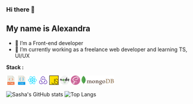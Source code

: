 ### Hi there 👋
## My name is Alexandra

- 🔭 I’m a Front-end developer
- 🌱 I’m currently working as a freelance web developer and learning TS, UI/UX

**Stack :**

<code><img height="25" src="https://github.com/alexandra-stepanova/alexandra-stepanova/blob/main/assets/10714751421536080157.svg"></code>
<code><img height="25" src="https://github.com/alexandra-stepanova/alexandra-stepanova/blob/main/assets/16738931111536080149-128.png"></code>
<code><img height="25" src="https://github.com/alexandra-stepanova/alexandra-stepanova/blob/main/assets/9159770461553750379.svg"></code>
<code><img height="25" src="https://github.com/alexandra-stepanova/alexandra-stepanova/blob/main/assets/icons8-redux-48.png"></code>
<code><img height="25" src="https://github.com/alexandra-stepanova/alexandra-stepanova/blob/main/assets/js.png"></code>
<code><img height="25" src="https://github.com/alexandra-stepanova/alexandra-stepanova/blob/main/assets/nodejs.svg"></code>
<code><img height="25" src="https://github.com/alexandra-stepanova/alexandra-stepanova/blob/main/assets/sass.png"></code>
<code><img height="25" src="https://github.com/alexandra-stepanova/alexandra-stepanova/blob/main/assets/17459301571551942128.svg"></code>


![Sasha's GitHub stats](https://github-readme-stats.vercel.app/api?username=alexandra-stepanova&count_private=true&show_icons=true&theme=vue)
![Top Langs](https://github-readme-stats.vercel.app/api/top-langs/?username=alexandra-stepanova&langs_count=5&count_private=true&hide=html&layout=compact&theme=vue)
